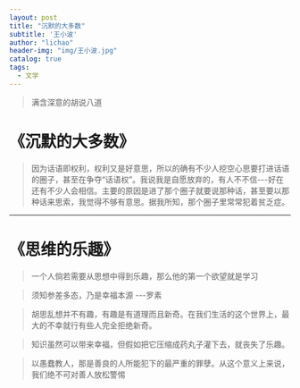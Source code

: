 ```yaml
---
layout: post
title: "沉默的大多数"
subtitle: '王小波'
author: "lichao"
header-img: "img/王小波.jpg"
catalog: true
tags:
  - 文学
---
```


> 满含深意的胡说八道

# 《沉默的大多数》
> 因为话语即权利，权利又是好意思，所以的确有不少人挖空心思要打进话语的圈子，甚至在争夺“话语权”。我说我是自愿放弃的，有人不不信---好在
还有不少人会相信。主要的原因是进了那个圈子就要说那种话，甚至要以那种话来思索，我觉得不够有意思。据我所知，那个圈子里常常犯着贫乏症。



-----

# 《思维的乐趣》
> 一个人倘若需要从思想中得到乐趣，那么他的第一个欲望就是学习    

> 须知参差多态，乃是幸福本源 
    ---罗素

> 胡思乱想并不有趣，有趣是有道理而且新奇。在我们生活的这个世界上，最大的不幸就行有些人完全拒绝新奇。

> 知识虽然可以带来幸福，但假如把它压缩成药丸子灌下去，就丧失了乐趣。

> 以愚蠢教人，那是善良的人所能犯下的最严重的罪孽。从这个意义上来说，我们绝不可对善人放松警惕

